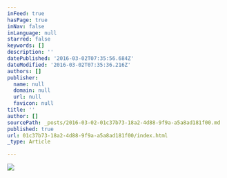 ```yaml
---
inFeed: true
hasPage: true
inNav: false
inLanguage: null
starred: false
keywords: []
description: ''
datePublished: '2016-03-02T07:35:56.684Z'
dateModified: '2016-03-02T07:35:36.216Z'
authors: []
publisher:
  name: null
  domain: null
  url: null
  favicon: null
title: ''
author: []
sourcePath: _posts/2016-03-02-01c37b73-18a2-4d88-9f9a-a5a8ad181f00.md
published: true
url: 01c37b73-18a2-4d88-9f9a-a5a8ad181f00/index.html
_type: Article

---
```

![](https://the-grid-user-content.s3-us-west-2.amazonaws.com/f3817789-1b92-43e0-9bca-9289cec24764.jpg)